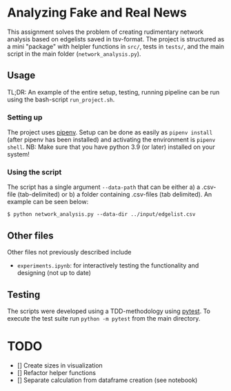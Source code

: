 # Analyzing Fake and Real News
This assignment solves the problem of creating rudimentary network analysis based on edgelists saved in tsv-format. The project is structured as a mini "package" with helpler functions in `src/`, tests in `tests/`, and the main script in the main folder (`network_analysis.py`). 

## Usage 
TL;DR: An example of the entire setup, testing, running pipeline can be run using the bash-script `run_project.sh`. 
### Setting up
The project uses [pipenv](https://pipenv-fork.readthedocs.io/en/latest/basics.html). Setup can be done as easily as `pipenv install` (after pipenv has been installed) and activating the environment is `pipenv shell`. NB: Make sure that you have python 3.9 (or later) installed on your system!

### Using the script
The script has a single argument `--data-path` that can be either a) a .csv-file (tab-delimited) or b) a folder containing .csv-files (tab delimited). An example can be seen below:

```console
$ python network_analysis.py --data-dir ../input/edgelist.csv
```

## Other files
Other files not previously described include
- `experiments.ipynb`: for interactively testing the functionality and designing (not up to date)

## Testing
The scripts were developed using a TDD-methodology using [pytest](https://docs.pytest.org/en/7.0.x/). To execute the test suite run `python -m pytest` from the main directory.


# TODO
- [] Create sizes in visualization
- [] Refactor helper functions
- [] Separate calculation from dataframe creation (see notebook)